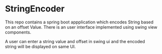 # StringEncoder
This repo contains a spring boot appplication which encodes String based on an offset Value. There is an user interface implemented using swing view components. 

A user can enter a string value and offset in swing ui and the encoded string will be displayed on same UI. 
